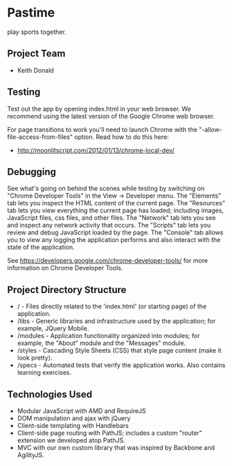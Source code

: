 Pastime
==========

play sports together.

Project Team
------------
* Keith Donald

Testing
-------
Test out the app by opening index.html in your web browser.
We recommend using the latest version of the Google Chrome web browser.

For page transitions to work you'll need to launch Chrome with the "-allow-file-access-from-files" option. Read how to do this here:
* http://moonlitscript.com/2012/01/13/chrome-local-dev/

Debugging
---------
See what's going on behind the scenes while testing by switching on "Chrome Developer Tools" in the View -> Developer menu.
The "Elements" tab lets you inspect the HTML content of the current page.
The "Resources" tab lets you view everything the current page has loaded; including images, JavaScript files, css files, and other files.
The "Network" tab lets you see and inspect any network activity that occurs.
The "Scripts" tab lets you review and debug JavaScript loaded by the page.
The "Console" tab allows you to view any logging the application performs and also interact with the state of the application.

See https://developers.google.com/chrome-developer-tools/ for more information on Chrome Developer Tools.

Project Directory Structure
----------
* / - Files directly related to the 'index.html' (or starting page) of the application.
* /libs - Generic libraries and infrastructure used by the application; for example, JQuery Mobile.
* /modules - Application functionality organized into modules; for example, the "About" module and the "Messages" module.
* /styles - Cascading Style Sheets (CSS) that style page content (make it look pretty).
* /specs - Automated tests that verify the application works. Also contains learning exercises.

Technologies Used
------------
* Modular JavaScript with AMD and RequireJS
* DOM manipulation and ajax with jQuery
* Client-side templating with Handlebars
* Client-side page routing with PathJS; includes a custom "router" extension we developed atop PathJS.
* MVC with our own custom library that was inspired by Backbone and AgilityJS.